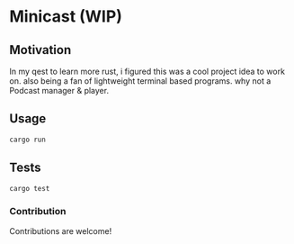 # Minicast (WIP)


## Motivation

In my qest to learn more rust, i figured this was a cool project idea to work on. also being
a fan of lightweight terminal based programs. why not a Podcast manager & player.


## Usage


```sh
cargo run
```

## Tests


```sh
cargo test
```

### Contribution

Contributions are welcome!

